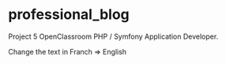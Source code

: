 # professional_blog

Project 5 OpenClassroom PHP / Symfony Application Developer.

Change the text in Franch => English

